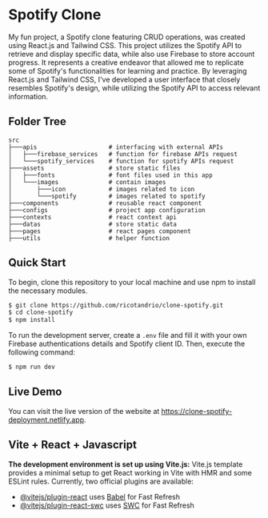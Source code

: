 # Spotify Clone

My fun project, a Spotify clone featuring CRUD operations, was created using React.js and Tailwind CSS. This project utilizes the Spotify API to retrieve and display specific data, while also use Firebase to store account progress. It represents a creative endeavor that allowed me to replicate some of Spotify's functionalities for learning and practice. By leveraging React.js and Tailwind CSS, I've developed a user interface that closely resembles Spotify's design, while utilizing the Spotify API to access relevant information. 

## Folder Tree
```
src
├───apis                    # interfacing with external APIs
│   ├───firebase_services   # function for firebase APIs request
│   └───spotify_services    # function for spotify APIs request
├───assets                  # store static files
│   ├───fonts               # font files used in this app
│   └───images              # contain images 
│       ├───icon            # images related to icon
│       └───spotify         # images related to spotify 
├───components              # reusable react component
├───configs                 # project app configuration
├───contexts                # react context api
├───datas                   # store static data 
├───pages                   # react pages component
├───utils                   # helper function
```

## Quick Start
To begin, clone this repository to your local machine and use npm to install the necessary modules.

```bash
$ git clone https://github.com/ricotandrio/clone-spotify.git
$ cd clone-spotify
$ npm install
```

To run the development server, create a `.env` file and fill it with your own Firebase authentications details and Spotify client ID. Then, execute the following command:
```bash
$ npm run dev
```

## Live Demo
You can visit the live version of the website at https://clone-spotify-deployment.netlify.app.

## Vite + React + Javascript
**The development environment is set up using Vite.js:**
Vite.js template provides a minimal setup to get React working in Vite with HMR and some ESLint rules. Currently, two official plugins are available:
- [@vitejs/plugin-react](https://github.com/vitejs/vite-plugin-react/blob/main/packages/plugin-react/README.md) uses [Babel](https://babeljs.io/) for Fast Refresh
- [@vitejs/plugin-react-swc](https://github.com/vitejs/vite-plugin-react-swc) uses [SWC](https://swc.rs/) for Fast Refresh

